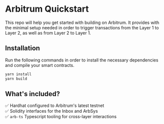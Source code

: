 # Arbitrum Quickstart

This repo will help you get started with building on Arbitrum. It provides with the minimal setup needed in order to trigger transactions from the Layer 1 to Layer 2, as well as from Layer 2 to Layer 1.

## Installation

Run the following commands in order to install the necessary dependencies and compile your smart contracts.

```bash
yarn install
yarn build
```

## What's included?

 :white_check_mark: Hardhat configured to Arbitrum's latest testnet  
 :white_check_mark: Solidity interfaces for the Inbox and ArbSys  
 :white_check_mark: `arb-ts` Typescript tooling for cross-layer interactions  
